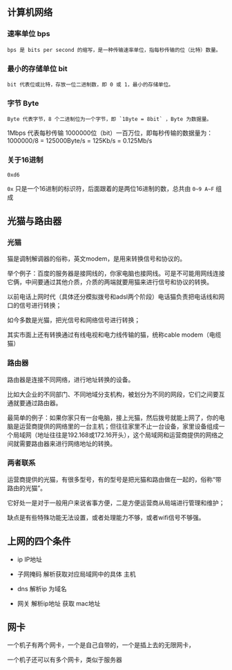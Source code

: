 ## 计算机网络
### 速率单位 bps
```
bps 是 bits per second 的缩写，是一种传输速率单位，指每秒传输的位（比特）数量。
```

### 最小的存储单位 bit
```
bit 代表位或比特，存放一位二进制数，即 0 或 1，最小的存储单位。
```

### 字节 Byte
```
Byte 代表字节，8 个二进制位为一个字节，即 `1Byte = 8bit` ，Byte 为数据量。
```

1Mbps 代表每秒传输 1000000位（bit）一百万位，即每秒传输的数据量为：1000000/8 = 125000Byte/s = 125Kb/s = 0.125Mb/s

### 关于16进制
```
0xd6
```
`0x` 只是一个16进制的标识符，后面跟着的是两位16进制的数，总共由 `0~9 A~F` 组成

## 光猫与路由器
### 光猫
猫是调制解调器的俗称，英文modem，是用来转换信号和协议的。

举个例子：百度的服务器是接网线的，你家电脑也接网线。可是不可能用网线连接它俩，中间要通过其他介质，介质的两端就要用猫来进行信号和协议的转换。    

以前电话上网时代（具体还分模拟拨号和adsl两个阶段）电话猫负责把电话线和网口的信号进行转换；

如今多数是光猫，把光信号和网络信号进行转换；

其实市面上还有转换通过有线电视和电力线传输的猫，统称cable modem（电缆猫）

### 路由器
路由器是连接不同网络，进行地址转换的设备。

比如大企业的不同部门、不同地域分支机构，被划分为不同的网段，它们之间要互通就要通过路由器。     

最简单的例子：如果你家只有一台电脑，接上光猫，然后拨号就能上网了，你的电脑是运营商提供的网络里的一台主机；但往往家里不止一台设备，家里设备组成一个局域网（地址往往是192.168或172.16开头），这个局域网和运营商提供的网络之间就需要路由器来进行网络地址的转换。

### 两者联系
运营商提供的光猫，有很多型号，有的型号是把光猫和路由做在一起的，俗称“带路由的光猫”。

它好处一是对于一般用户来说省事方便，二是方便运营商从局端进行管理和维护；

缺点是有些特殊功能无法设置，或者处理能力不够，或者wifi信号不够强。

## 上网的四个条件

- ip IP地址

- 子网掩码 解析获取对应局域网中的具体 主机

- dns 解析ip 为域名

- 网关 解析ip地址 获取 mac地址

## 网卡

一个机子有两个网卡，一个是自己自带的，一个是插上去的无限网卡，

一个机子还可以有多个网卡，类似于服务器